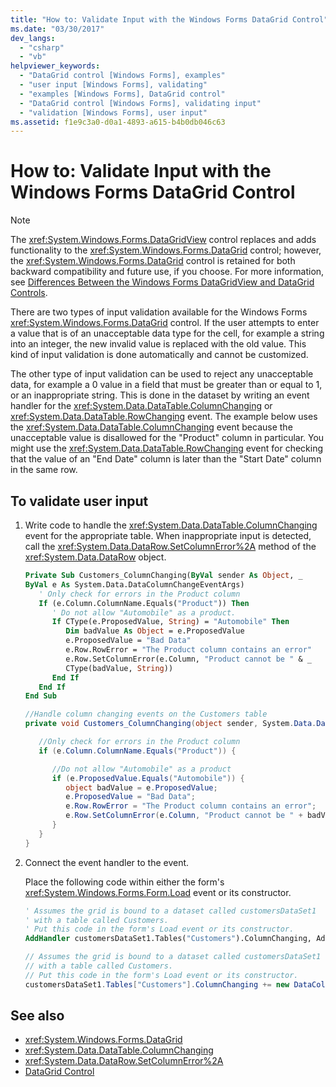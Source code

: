 ```yaml
---
title: "How to: Validate Input with the Windows Forms DataGrid Control"
ms.date: "03/30/2017"
dev_langs:
  - "csharp"
  - "vb"
helpviewer_keywords:
  - "DataGrid control [Windows Forms], examples"
  - "user input [Windows Forms], validating"
  - "examples [Windows Forms], DataGrid control"
  - "DataGrid control [Windows Forms], validating input"
  - "validation [Windows Forms], user input"
ms.assetid: f1e9c3a0-d0a1-4893-a615-b4b0db046c63
---
```


# How to: Validate Input with the Windows Forms DataGrid Control

> [!NOTE]
> The <xref:System.Windows.Forms.DataGridView> control replaces and adds functionality to the <xref:System.Windows.Forms.DataGrid> control; however, the <xref:System.Windows.Forms.DataGrid> control is retained for both backward compatibility and future use, if you choose. For more information, see [Differences Between the Windows Forms DataGridView and DataGrid Controls](differences-between-the-windows-forms-datagridview-and-datagrid-controls.md).

There are two types of input validation available for the Windows Forms <xref:System.Windows.Forms.DataGrid> control. If the user attempts to enter a value that is of an unacceptable data type for the cell, for example a string into an integer, the new invalid value is replaced with the old value. This kind of input validation is done automatically and cannot be customized.

The other type of input validation can be used to reject any unacceptable data, for example a 0 value in a field that must be greater than or equal to 1, or an inappropriate string. This is done in the dataset by writing an event handler for the <xref:System.Data.DataTable.ColumnChanging> or <xref:System.Data.DataTable.RowChanging> event. The example below uses the <xref:System.Data.DataTable.ColumnChanging> event because the unacceptable value is disallowed for the "Product" column in particular. You might use the <xref:System.Data.DataTable.RowChanging> event for checking that the value of an "End Date" column is later than the "Start Date" column in the same row.

## To validate user input

1. Write code to handle the <xref:System.Data.DataTable.ColumnChanging> event for the appropriate table. When inappropriate input is detected, call the <xref:System.Data.DataRow.SetColumnError%2A> method of the <xref:System.Data.DataRow> object.

    ```vb
    Private Sub Customers_ColumnChanging(ByVal sender As Object, _
    ByVal e As System.Data.DataColumnChangeEventArgs)
       ' Only check for errors in the Product column
       If (e.Column.ColumnName.Equals("Product")) Then
          ' Do not allow "Automobile" as a product.
          If CType(e.ProposedValue, String) = "Automobile" Then
             Dim badValue As Object = e.ProposedValue
             e.ProposedValue = "Bad Data"
             e.Row.RowError = "The Product column contains an error"
             e.Row.SetColumnError(e.Column, "Product cannot be " & _
             CType(badValue, String))
          End If
       End If
    End Sub
    ```

    ```csharp
    //Handle column changing events on the Customers table
    private void Customers_ColumnChanging(object sender, System.Data.DataColumnChangeEventArgs e) {

       //Only check for errors in the Product column
       if (e.Column.ColumnName.Equals("Product")) {

          //Do not allow "Automobile" as a product
          if (e.ProposedValue.Equals("Automobile")) {
             object badValue = e.ProposedValue;
             e.ProposedValue = "Bad Data";
             e.Row.RowError = "The Product column contains an error";
             e.Row.SetColumnError(e.Column, "Product cannot be " + badValue);
          }
       }
    }
    ```

2. Connect the event handler to the event.

    Place the following code within either the form's <xref:System.Windows.Forms.Form.Load> event or its constructor.

    ```vb
    ' Assumes the grid is bound to a dataset called customersDataSet1
    ' with a table called Customers.
    ' Put this code in the form's Load event or its constructor.
    AddHandler customersDataSet1.Tables("Customers").ColumnChanging, AddressOf Customers_ColumnChanging
    ```

    ```csharp
    // Assumes the grid is bound to a dataset called customersDataSet1
    // with a table called Customers.
    // Put this code in the form's Load event or its constructor.
    customersDataSet1.Tables["Customers"].ColumnChanging += new DataColumnChangeEventHandler(this.Customers_ColumnChanging);
    ```

## See also

- <xref:System.Windows.Forms.DataGrid>
- <xref:System.Data.DataTable.ColumnChanging>
- <xref:System.Data.DataRow.SetColumnError%2A>
- [DataGrid Control](datagrid-control-windows-forms.md)
